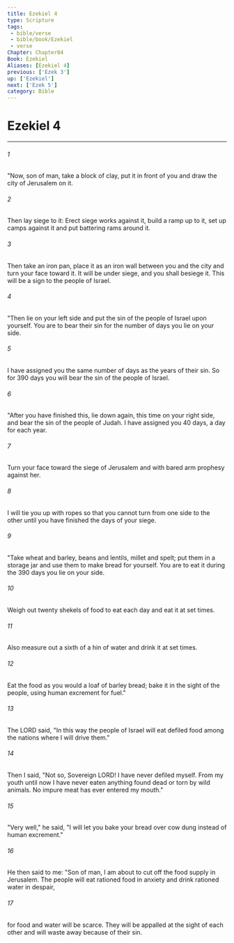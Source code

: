 ```yaml
---
title: Ezekiel 4
type: Scripture
tags:
 - bible/verse
 - bible/book/Ezekiel
 - verse
Chapter: Chapter04
Book: Ezekiel
Aliases: [Ezekiel 4]
previous: ['Ezek 3']
up: ['Ezekiel']
next: ['Ezek 5']
category: Bible
---
```

# Ezekiel 4

***


###### 1 
"Now, son of man, take a block of clay, put it in front of you and draw the city of Jerusalem on it. 

###### 2 
Then lay siege to it: Erect siege works against it, build a ramp up to it, set up camps against it and put battering rams around it. 

###### 3 
Then take an iron pan, place it as an iron wall between you and the city and turn your face toward it. It will be under siege, and you shall besiege it. This will be a sign to the people of Israel. 

###### 4 
"Then lie on your left side and put the sin of the people of Israel upon yourself. You are to bear their sin for the number of days you lie on your side. 

###### 5 
I have assigned you the same number of days as the years of their sin. So for 390 days you will bear the sin of the people of Israel. 

###### 6 
"After you have finished this, lie down again, this time on your right side, and bear the sin of the people of Judah. I have assigned you 40 days, a day for each year. 

###### 7 
Turn your face toward the siege of Jerusalem and with bared arm prophesy against her. 

###### 8 
I will tie you up with ropes so that you cannot turn from one side to the other until you have finished the days of your siege. 

###### 9 
"Take wheat and barley, beans and lentils, millet and spelt; put them in a storage jar and use them to make bread for yourself. You are to eat it during the 390 days you lie on your side. 

###### 10 
Weigh out twenty shekels of food to eat each day and eat it at set times. 

###### 11 
Also measure out a sixth of a hin of water and drink it at set times. 

###### 12 
Eat the food as you would a loaf of barley bread; bake it in the sight of the people, using human excrement for fuel." 

###### 13 
The LORD said, "In this way the people of Israel will eat defiled food among the nations where I will drive them." 

###### 14 
Then I said, "Not so, Sovereign LORD! I have never defiled myself. From my youth until now I have never eaten anything found dead or torn by wild animals. No impure meat has ever entered my mouth." 

###### 15 
"Very well," he said, "I will let you bake your bread over cow dung instead of human excrement." 

###### 16 
He then said to me: "Son of man, I am about to cut off the food supply in Jerusalem. The people will eat rationed food in anxiety and drink rationed water in despair, 

###### 17 
for food and water will be scarce. They will be appalled at the sight of each other and will waste away because of their sin. 
